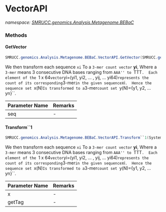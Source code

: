 ﻿# VectorAPI
_namespace: [SMRUCC.genomics.Analysis.Metagenome.BEBaC](./index.md)_





### Methods

#### GetVector
```csharp
SMRUCC.genomics.Analysis.Metagenome.BEBaC.VectorAPI.GetVector(SMRUCC.genomics.SequenceModel.I_PolymerSequenceModel)
```
We then transform each sequence ``xi`` To a ``3-mer count vector`` **yi**, 
 Where a ``3-mer`` means 3 consecutive DNA bases ranging from ``AAA'' to ``TTT``. 
 Each element of the ``1 x 64`` vector ``yi=(yi1, yi2, ... , yij, ... yi64)``
 represents the count of its corresponding ``3-mer`` in the given sequence ``xi``. 
 Hence the sequence set ``x(N)`` Is transformed to a ``3-mer`` count set 
 ``y(N)={y1, y2, ... yn}``.

|Parameter Name|Remarks|
|--------------|-------|
|seq|-|


#### Transform``1
```csharp
SMRUCC.genomics.Analysis.Metagenome.BEBaC.VectorAPI.Transform``1(System.Collections.Generic.IEnumerable{``0},System.Func{``0,System.String})
```
We then transform each sequence ``xi`` To a ``3-mer count vector`` **yi**, 
 Where a ``3-mer`` means 3 consecutive DNA bases ranging from ``AAA'' to ``TTT``. 
 Each element of the ``1 x 64`` vector ``yi=(yi1, yi2, ... , yij, ... yi64)``
 represents the count of its corresponding ``3-mer`` in the given sequence ``xi``. 
 Hence the sequence set ``x(N)`` Is transformed to a ``3-mer`` count set 
 ``y(N)={y1, y2, ... yn}``.

|Parameter Name|Remarks|
|--------------|-------|
|x|-|
|getTag|-|



